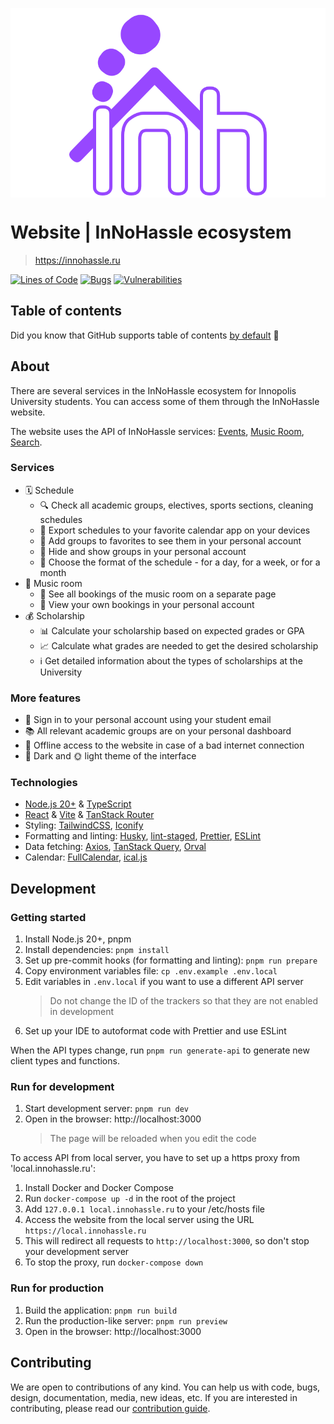 <p align="center" style="background-color: white">
  <a href="https://innohassle.ru">
    <img alt="InNoHassle" height="300px" src="https://raw.githubusercontent.com/one-zero-eight/InNoHassle-Design/212a5c06590c4d469a0a894481c09915a4b1735f/logo/ing-white-outline-transparent.svg">
  </a>
</p>

# Website | InNoHassle ecosystem

> https://innohassle.ru

[![Lines of Code](https://sonarcloud.io/api/project_badges/measure?project=one-zero-eight_InNoHassle-Website&metric=ncloc)](https://sonarcloud.io/summary/new_code?id=one-zero-eight_InNoHassle-Website)
[![Bugs](https://sonarcloud.io/api/project_badges/measure?project=one-zero-eight_InNoHassle-Website&metric=bugs)](https://sonarcloud.io/summary/new_code?id=one-zero-eight_InNoHassle-Website)
[![Vulnerabilities](https://sonarcloud.io/api/project_badges/measure?project=one-zero-eight_InNoHassle-Website&metric=vulnerabilities)](https://sonarcloud.io/summary/new_code?id=one-zero-eight_InNoHassle-Website)

## Table of contents

Did you know that GitHub supports table of
contents [by default](https://github.blog/changelog/2021-04-13-table-of-contents-support-in-markdown-files/) 🤔

## About

There are several services in the InNoHassle ecosystem for Innopolis University students.
You can access some of them through the InNoHassle website.

The website uses the API of InNoHassle services: [Events](https://github.com/one-zero-eight/events), [Music Room](https://github.com/one-zero-eight/music-room), [Search](https://github.com/one-zero-eight/search).

### Services

- 🗓️ Schedule
  - 🔍 Check all academic groups, electives, sports sections, cleaning schedules
  - 📲 Export schedules to your favorite calendar app on your devices
  - 🌟 Add groups to favorites to see them in your personal account
  - 🙈 Hide and show groups in your personal account
  - 🔄 Choose the format of the schedule - for a day, for a week, or for a month
- 🎵 Music room
  - 📅 See all bookings of the music room on a separate page
  - 🧐 View your own bookings in your personal account
- 💰 Scholarship
  - 📊 Calculate your scholarship based on expected grades or GPA
  - 📈 Calculate what grades are needed to get the desired scholarship
  - ℹ️ Get detailed information about the types of scholarships at the University

### More features

- 🔑 Sign in to your personal account using your student email
- 📚 All relevant academic groups are on your personal dashboard
- 📴 Offline access to the website in case of a bad internet connection
- 🌙 Dark and 🌞 light theme of the interface

### Technologies

- [Node.js 20+](https://nodejs.org) & [TypeScript](https://www.typescriptlang.org/)
- [React](https://react.dev/) & [Vite](https://vitejs.dev/) & [TanStack Router](https://tanstack.com/router/latest/docs/framework/react/overview)
- Styling: [TailwindCSS](https://tailwindcss.com/), [Iconify](https://iconify.design/)
- Formatting and linting: [Husky](https://typicode.github.io/husky/), [lint-staged](https://github.com/lint-staged/lint-staged), [Prettier](https://prettier.io/), [ESLint](https://eslint.org/)
- Data fetching: [Axios](https://axios-http.com/), [TanStack Query](https://tanstack.com/query/latest), [Orval](https://orval.dev/)
- Calendar: [FullCalendar](https://fullcalendar.io/), [ical.js](https://github.com/kewisch/ical.js)

## Development

### Getting started

1. Install Node.js 20+, pnpm
2. Install dependencies: `pnpm install`
3. Set up pre-commit hooks (for formatting and linting): `pnpm run prepare`
4. Copy environment variables file: `cp .env.example .env.local`
5. Edit variables in `.env.local` if you want to use a different API server
   > Do not change the ID of the trackers so that they are not enabled in development
6. Set up your IDE to autoformat code with Prettier and use ESLint

When the API types change, run `pnpm run generate-api` to generate new client types and functions.

### Run for development

1. Start development server: `pnpm run dev`
2. Open in the browser: http://localhost:3000
   > The page will be reloaded when you edit the code

To access API from local server, you have to set up a https proxy from 'local.innohassle.ru':

1. Install Docker and Docker Compose
2. Run `docker-compose up -d` in the root of the project
3. Add `127.0.0.1 local.innohassle.ru` to your /etc/hosts file
4. Access the website from the local server using the URL `https://local.innohassle.ru`
5. This will redirect all requests to `http://localhost:3000`, so don't stop your development server
6. To stop the proxy, run `docker-compose down`

### Run for production

1. Build the application: `pnpm run build`
2. Run the production-like server: `pnpm run preview`
3. Open in the browser: http://localhost:3000

## Contributing

We are open to contributions of any kind.
You can help us with code, bugs, design, documentation, media, new ideas, etc.
If you are interested in contributing, please read our [contribution guide](https://github.com/one-zero-eight/.github/blob/main/CONTRIBUTING.md).
